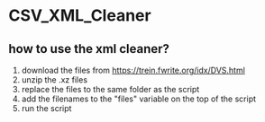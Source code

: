 # CSV_XML_Cleaner

## how to use the xml cleaner?

1. download the files from https://trein.fwrite.org/idx/DVS.html
2. unzip the .xz files
3. replace the files to the same folder as the script
4. add the filenames to the "files" variable on the top of the script
5. run the script
